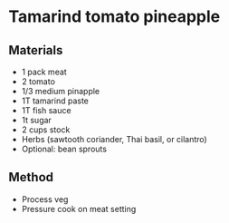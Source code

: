 # Tamarind tomato pineapple
## Materials
* 1 pack meat
* 2 tomato
* 1/3 medium pinapple
* 1T tamarind paste
* 1T fish sauce
* 1t sugar
* 2 cups stock
* Herbs (sawtooth coriander, Thai basil, or cilantro)
* Optional: bean sprouts

## Method
* Process veg
* Pressure cook on meat setting

